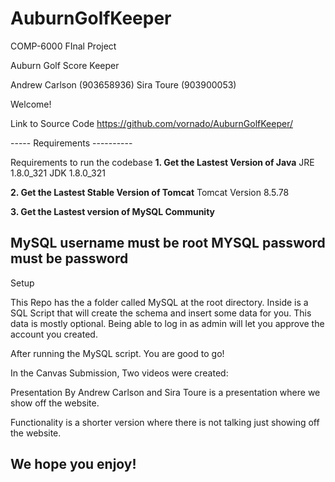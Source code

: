 # AuburnGolfKeeper
COMP-6000 FInal Project

Auburn Golf Score Keeper

Andrew Carlson (903658936)
Sira Toure (903900053)

Welcome!

Link to Source Code
https://github.com/vornado/AuburnGolfKeeper/

----- Requirements ----------

Requirements to run the codebase
**1. Get the Lastest Version of Java**
JRE 1.8.0_321
JDK 1.8.0_321

**2. Get the Lastest Stable Version of Tomcat**
Tomcat Version 8.5.78

**3. Get the Lastest version of MySQL Community**

MySQL username must be root
MYSQL password must be password
---------------------------------

Setup

This Repo has the a folder called MySQL at the root directory.
Inside is a SQL Script that will create the schema and insert some data for you.
This data is mostly optional. Being able to log in as admin will let you approve the account 
you created.

After running the MySQL script. You are good to go!

In the Canvas Submission, Two videos were created:

Presentation By Andrew Carlson and Sira Toure is a presentation where we show off the website.

Functionality is a shorter version where there is not talking just showing off the website.


We hope you enjoy!
----------------------------------

